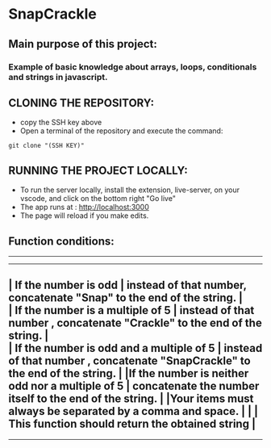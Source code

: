 # SnapCrackle

## Main purpose of this project:
### Example of basic knowledge about arrays, loops, conditionals and strings in javascript.

## CLONING THE REPOSITORY:
- copy the SSH key above
- Open a terminal of the repository and execute the command: 

```
git clone "(SSH KEY)"
```

## RUNNING THE PROJECT LOCALLY:
- To run the server locally, install the extension, live-server, on your vscode, and click on the bottom right "Go live"
- The app runs at :
 [http://localhost:3000](http://localhost:3000)
- The page will reload if you make edits.

## Function conditions:

---

-------------------------------------------------------------------------------------------
| If the number is odd     | instead of that number, concatenate "Snap" to the end of the string. |      
| If the number is a multiple of 5     | instead of that number , concatenate "Crackle" to the end of the string. |               
| If the number is odd and a multiple of 5   | instead of that number , concatenate "SnapCrackle" to the end of the string.                    |
|If the number is neither odd nor a multiple of 5  | concatenate the number itself to the end of the string. |
|Your items must always be separated by a comma and space.     |                |
 | This function should return the obtained string |
 -------------------------------------------------------------------------------------------
 ---



